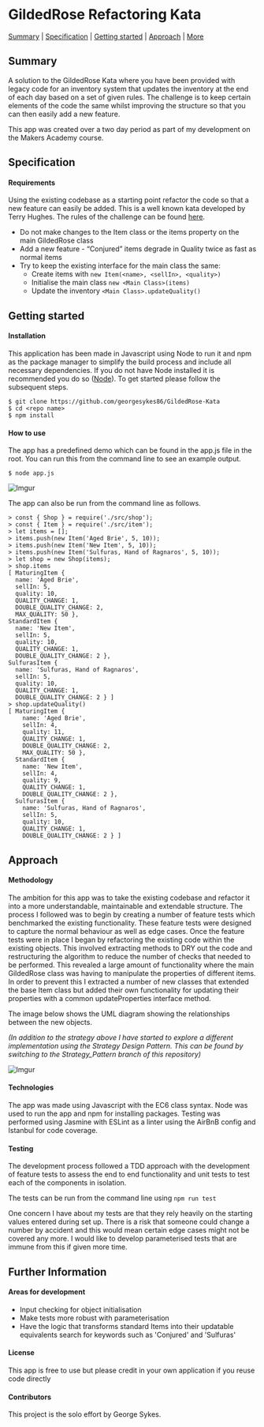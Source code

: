 GildedRose Refactoring Kata
===========================

[Summary](#summary) | [Specification](#specification) | [Getting started](#getting-started) | [Approach](#approach) | [More](#further-information)

## Summary

A solution to the GildedRose Kata where you have been provided with legacy code for an inventory system that updates the inventory at the end of each day based on a set of given rules. The challenge is to keep certain elements of the code the same whilst improving the structure so that you can then easily add a new feature.

This app was created over a two day period as part of my development on the Makers Academy course.

## Specification

#### Requirements

Using the existing codebase as a starting point refactor the code so that a new feature can easily be added.
This is a well known kata developed by Terry Hughes. The rules of the challenge can be found [here](https://github.com/NotMyself/GildedRose).

* Do not make changes to the Item class or the items property on the main GildedRose class
* Add a new feature - “Conjured” items degrade in Quality twice as fast as normal items
* Try to keep the existing interface for the main class the same:
    - Create items with ```new Item(<name>, <sellIn>, <quality>)```
    - Initialise the main class ```new <Main Class>(items)```
    - Update the inventory ```<Main Class>.updateQuality()```

## Getting started

#### Installation

This application has been made in Javascript using Node to run it and npm as the package manager to simplify the build process and include all necessary dependencies. If you do not have Node installed it is recommended you do so ([Node](https://nodejs.org/en/download/)). To get started please follow the subsequent steps.

```
$ git clone https://github.com/georgesykes86/GildedRose-Kata
$ cd <repo name>
$ npm install
```

#### How to use

The app has a predefined demo which can be found in the app.js file in the root. You can run this from the command line to see an example output.

```
$ node app.js
```

![Imgur](https://i.imgur.com/dycwvUU.png)

The app can also be run from the command line as follows.
```
> const { Shop } = require('./src/shop');
> const { Item } = require('./src/item');
> let items = [];
> items.push(new Item('Aged Brie', 5, 10));
> items.push(new Item('New Item', 5, 10));
> items.push(new Item('Sulfuras, Hand of Ragnaros', 5, 10));
> let shop = new Shop(items);
> shop.items
[ MaturingItem {
  name: 'Aged Brie',
  sellIn: 5,
  quality: 10,
  QUALITY_CHANGE: 1,
  DOUBLE_QUALITY_CHANGE: 2,
  MAX_QUALITY: 50 },
StandardItem {
  name: 'New Item',
  sellIn: 5,
  quality: 10,
  QUALITY_CHANGE: 1,
  DOUBLE_QUALITY_CHANGE: 2 },
SulfurasItem {
  name: 'Sulfuras, Hand of Ragnaros',
  sellIn: 5,
  quality: 10,
  QUALITY_CHANGE: 1,
  DOUBLE_QUALITY_CHANGE: 2 } ]
> shop.updateQuality()
[ MaturingItem {
    name: 'Aged Brie',
    sellIn: 4,
    quality: 11,
    QUALITY_CHANGE: 1,
    DOUBLE_QUALITY_CHANGE: 2,
    MAX_QUALITY: 50 },
  StandardItem {
    name: 'New Item',
    sellIn: 4,
    quality: 9,
    QUALITY_CHANGE: 1,
    DOUBLE_QUALITY_CHANGE: 2 },
  SulfurasItem {
    name: 'Sulfuras, Hand of Ragnaros',
    sellIn: 5,
    quality: 10,
    QUALITY_CHANGE: 1,
    DOUBLE_QUALITY_CHANGE: 2 } ]
```

## Approach

#### Methodology
The ambition for this app was to take the existing codebase and refactor it into a more understandable, maintainable and extendable structure. The process I followed was to begin by creating a number of feature tests which benchmarked the existing functionality.
These feature tests were designed to capture the normal behaviour as well as edge cases.
Once the feature tests were in place I began by refactoring the existing code within the existing objects. This involved extracting methods to DRY out the code and restructuring the algorithm to reduce the number of checks that needed to be performed. This revealed a large amount of functionality where the main GildedRose class was having to manipulate the properties of different items. In order to prevent this I extracted a number of new classes that extended the base Item class but added their own functionality for updating their properties with a common updateProperties interface method.

The image below shows the UML diagram showing the relationships between the new objects.

*(In addition to the strategy above I have started to explore a different implementation using the Strategy Design Pattern. This can be found by switching to the Strategy_Pattern branch of this repository)*

![Imgur](https://i.imgur.com/dExdMmJ.png)

#### Technologies
The app was made using Javascript with the EC6 class syntax. Node was used to run the app and npm for installing packages. Testing was performed using Jasmine with ESLint as a linter using the AirBnB config and Istanbul for code coverage.

#### Testing
The development process followed a TDD approach with the development of feature tests to assess the end to end functionality and unit tests to test each of the components in isolation.

The tests can be run from the command line using ```npm run test```

One concern I have about my tests are that they rely heavily on the starting values entered during set up. There is a risk that someone could change a number by accident and this would mean certain edge cases might not be covered any more. I would like to develop parameterised tests that are immune from this if given more time.

## Further Information

#### Areas for development
* Input checking for object initialisation
* Make tests more robust with parameterisation
* Have the logic that transforms standard Items into their updatable equivalents search for keywords such as 'Conjured' and 'Sulfuras'

#### License
This app is free to use but please credit in your own application if you reuse code directly

#### Contributors
This project is the solo effort by George Sykes.
